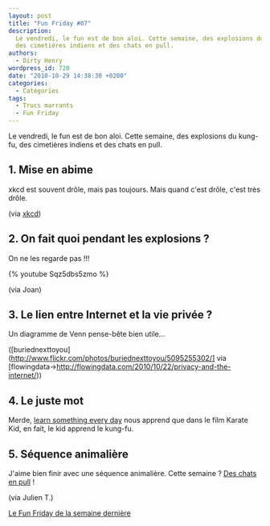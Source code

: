 ```yaml
---
layout: post
title: "Fun Friday #07"
description:
  Le vendredi, le fun est de bon aloi. Cette semaine, des explosions du kung-fu,
  des cimetières indiens et des chats en pull.
authors:
  - Dirty Henry
wordpress_id: 720
date: "2010-10-29 14:38:30 +0200"
categories:
  - Catégories
tags:
  - Trucs marrants
  - Fun Friday
---
```


Le vendredi, le fun est de bon aloi. Cette semaine, des explosions du kung-fu,
des cimetières indiens et des chats en pull.

<h2>1. Mise en abime</h2>

xkcd est souvent drôle, mais pas toujours. Mais quand c'est drôle, c'est très
drôle.

<img445>

(via [xkcd](http://xkcd.com/782/))

<h2>2. On fait quoi pendant les explosions ?</h2>

On ne les regarde pas !!!

{% youtube Sqz5dbs5zmo %}

(via Joan)

<h2>3. Le lien entre Internet et la vie privée ?</h2>

Un diagramme de Venn pense-bête bien utile…

<img446>

([buriednexttoyou](http://www.flickr.com/photos/buriednexttoyou/5095255302/] via
[flowingdata->http://flowingdata.com/2010/10/22/privacy-and-the-internet/))

<h2>4. Le juste mot</h4>

Merde,
[learn something every day](http://cargocollective.com/learnsomethingeveryday/699253/October-13)
nous apprend que dans le film Karate Kid, en fait, le kid apprend le kung-fu.

<h2>5. Séquence animalière</h2>

J'aime bien finir avec une séquence animalière. Cette semaine ?
[Des chats en pull](http://www.topito.com/top-des-photos-de-chats-a-pull) !

(via Julien T.)

[Le Fun Friday de la semaine dernière](718)
